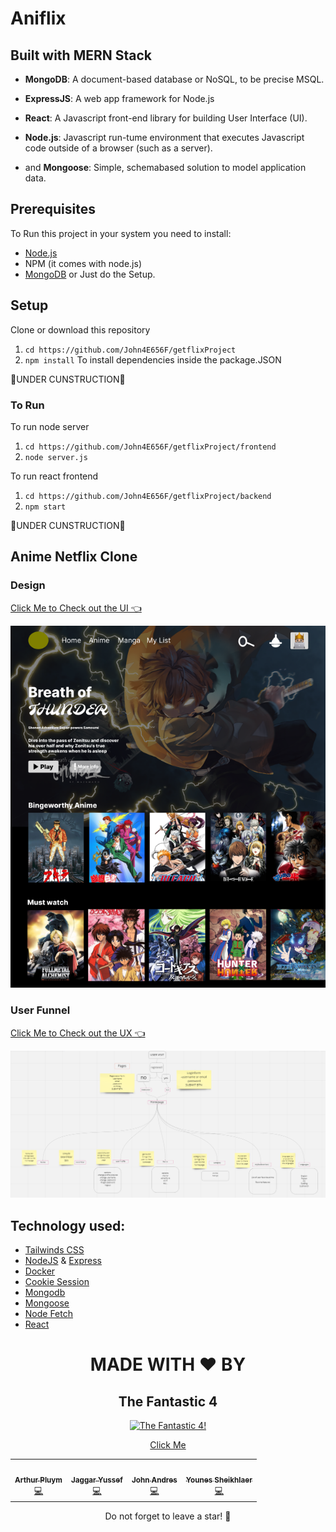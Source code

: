 # Aniflix

## Built with MERN Stack

- <b>MongoDB</b>: A document-based database or NoSQL, to be precise MSQL.
- <b>ExpressJS</b>: A web app framework for Node.js
- <b>React</b>: A Javascript front-end library for building User Interface (UI).
- <b>Node.js</b>: Javascript run-tume environment that executes Javascript code outside of a browser (such as a server).

- and <b>Mongoose</b>: Simple, schemabased solution to model application data.

## Prerequisites
To Run this project in your system you need to install:
- [Node.js](https://nodejs.org/en/download/)
- NPM (it comes with node.js)
- [MongoDB](https://www.mongodb.com/)
or Just do the Setup. 

## Setup
Clone or download this repository

1. `cd https://github.com/John4E656F/getflixProject`
2. `npm install` To install dependencies inside the package.JSON


🚧UNDER CUNSTRUCTION🚧
### To Run

To run node server
1. `cd https://github.com/John4E656F/getflixProject/frontend`
2. `node server.js`

To run react frontend
1. `cd https://github.com/John4E656F/getflixProject/backend`
2. `npm start`

🚧UNDER CUNSTRUCTION🚧

## Anime Netflix Clone
### Design

[Click Me to Check out the UI 👈](https://www.figma.com/file/SJwTqAdGM0fmk9kw85S3Jw/Aniflex-web-design?node-id=0%3A1)

![Aniflex Web ](./inpiration/aniflixDesign.png "Aniflex Designed by @john4e656f")

### User Funnel

[Click Me to Check out the UX 👈](https://miro.com/app/board/uXjVOmnF7ZY=/?share_link_id=286191284988)

![Aniflex user funnel ](https://github.com/John4E656F/getflixProject/blob/main/inpiration/userfunnel.png?raw=true "Aniflex user funnel")

## Technology used:
- [Tailwinds CSS](https://tailwindcss.com/docs/installation "A utility-first CSS framework")
- [NodeJS](https://nodejs.org/en/ " JavaScript runtime built on Chrome's V8 JavaScript engine") &
[Express](https://expressjs.com/ " Express is a minimal and flexible Node.js web application framework")
- [Docker](https://docs.docker.com/ "Developing, shipping, and running applications.")
- [Cookie Session](https://www.npmjs.com/package/cookie-session "Store use session with cookie. server or client")
- [Mongodb](https://www.mongodb.com/ "Database") 
- [Mongoose](https://mongoosejs.com/ "MongoDB framework object modeling for node.js") 
- [Node Fetch](https://www.npmjs.com/package/node-fetch "Node Fetch Package")
- [React ](https://reactjs.org/docs/getting-started.html)




<div align="center">
<h1>MADE WITH ❤️ BY </h1>

<h2>The Fantastic 4</h2>



[![The Fantastic 4!](./inpiration/fantastic4.gif)](https://www.youtube.com/watch?v=vTIIMJ9tUc8)
  

<div align="center"><a href="https://www.youtube.com/watch?v=vTIIMJ9tUc8">Click Me</a></div>


<table align="center">
  <tr>
    <td align="center"><a href="https://github.com/TheNewArthur"><img src="https://avatars.githubusercontent.com/u/104309130?v=4" width="100px;" alt=""/><br /><sub><b>Arthur Pluym</b></sub></a><br /><a href="https://github.com/TheNewArthur" title="Code">💻</a></td>
    <td align="center"><a href="https://github.com/JaggarYussef"><img src="https://avatars.githubusercontent.com/u/104254922?v=4" width="100px;" alt=""/><br /><sub><b>Jaggar Yussef</b></sub></a><br /><a href="https://github.com/JaggarYussef" title="Code">💻</a> </td>
    <td align="center"><a href="https://github.com/John4E656F"><img src="https://avatars.githubusercontent.com/u/104214379?v=4" width="100px;" alt=""/><br /><sub><b>John Andres</b></sub></a><br /><a href="https://github.com/John4E656F3" title="Code">💻</a> </td>
    <td align="center"><a href="https://github.com/Younes-sh"><img src="https://avatars.githubusercontent.com/u/98320752?v=4" width="100px;" alt=""/><br /><sub><b>Younes Sheikhlaer</b></sub></a><br /><a href="https://github.com/Younes-sh" title="Code">💻</a>
  </tr>
 </table>
<div align="center">
Do not forget to leave a star! 🤗
</div>
